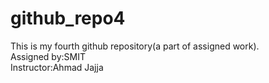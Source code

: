# github_repo4
This is my fourth github repository(a part of assigned work).
<br>
Assigned by:SMIT
<br>
Instructor:Ahmad Jajja
